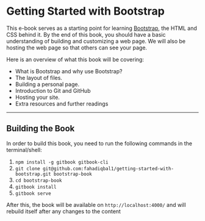 # Getting Started with Bootstrap

This e-book serves as a starting point for learning [Bootstrap](https://getbootstrap.com/), the HTML and CSS behind it. By the end of this book, you should have a basic understanding of building and customizing a web page. We will also be hosting the web page so that others can see your page.

Here is an overview of what this book will be covering:

* What is Bootstrap and why use Bootstrap?
* The layout of files.
* Building a personal page.
* Introduction to Git and GitHub
* Hosting your site.
* Extra resources and further readings

---

## Building the Book

In order to build this book, you need to run the following commands in the terminal/shell:

1. ```npm install -g gitbook gitbook-cli```
2. ```git clone git@github.com:fahadiqbal1/getting-started-with-bootstrap.git bootstrap-book```
3. ```cd bootstrap-book```
4. ```gitbook install```
5. ```gitbook serve```

After this, the book will be available on ```http://localhost:4000/``` and will rebuild itself after any changes to the content


